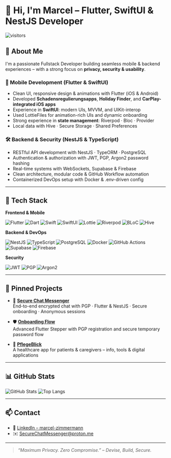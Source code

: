 # 👋 Hi, I'm Marcel – Flutter, SwiftUI & NestJS Developer

![visitors](https://visitor-badge.laobi.icu/badge?page_id=DataDruide.DataDruide&left_color=gray&right_color=blue)

## 🚀 About Me

I'm a passionate Fullstack Developer building seamless mobile & backend experiences – with a strong focus on **privacy, security & usability**.

### 📱 Mobile Development (Flutter & SwiftUI)

- Clean UI, responsive design & animations with Flutter (iOS & Android)
- Developed **Schadensregulierungsapps**, **Holiday Finder**, and **CarPlay-integrated iOS apps**
- Experience in **SwiftUI**: modern UIs, MVVM, and UIKit-interop
- Used LottieFiles for animation-rich UIs and dynamic onboarding
- Strong experience in **state management**: Riverpod · Bloc · Provider
- Local data with Hive · Secure Storage · Shared Preferences

### 🛠 Backend & Security (NestJS & TypeScript)

- RESTful API development with NestJS · TypeORM · PostgreSQL
- Authentication & authorization with JWT, PGP, Argon2 password hashing
- Real-time systems with WebSockets, Supabase & Firebase
- Clean architecture, modular code & GitHub Workflow automation
- Containerized DevOps setup with Docker & .env-driven config

---

## 🧰 Tech Stack

**Frontend & Mobile**

![Flutter](https://img.shields.io/badge/Flutter-02569B?style=flat&logo=flutter&logoColor=white)
![Dart](https://img.shields.io/badge/Dart-0175C2?style=flat&logo=dart&logoColor=white)
![Swift](https://img.shields.io/badge/Swift-FA7343?style=flat&logo=swift&logoColor=white)
![SwiftUI](https://img.shields.io/badge/SwiftUI-0A84FF?style=flat&logo=apple&logoColor=white)
![Lottie](https://img.shields.io/badge/Lottie-FC7303?style=flat&logo=lottie&logoColor=white)
![Riverpod](https://img.shields.io/badge/Riverpod-0E9F6E?style=flat&logo=pub&logoColor=white)
![BLoC](https://img.shields.io/badge/BLoC-52B788?style=flat&logo=pub&logoColor=white)
![Hive](https://img.shields.io/badge/Hive-FFC107?style=flat&logo=hive&logoColor=white)

**Backend & DevOps**

![NestJS](https://img.shields.io/badge/NestJS-E0234E?style=flat&logo=nestjs&logoColor=white)
![TypeScript](https://img.shields.io/badge/TypeScript-3178C6?style=flat&logo=typescript&logoColor=white)
![PostgreSQL](https://img.shields.io/badge/PostgreSQL-336791?style=flat&logo=postgresql&logoColor=white)
![Docker](https://img.shields.io/badge/Docker-2496ED?style=flat&logo=docker&logoColor=white)
![GitHub Actions](https://img.shields.io/badge/GitHub_Actions-2088FF?style=flat&logo=github-actions&logoColor=white)
![Supabase](https://img.shields.io/badge/Supabase-3ECF8E?style=flat&logo=supabase&logoColor=white)
![Firebase](https://img.shields.io/badge/Firebase-FFCA28?style=flat&logo=firebase&logoColor=black)

**Security**

![JWT](https://img.shields.io/badge/JWT-black?style=flat&logo=jsonwebtokens&logoColor=white)
![PGP](https://img.shields.io/badge/PGP-8B0000?style=flat&logo=gnuprivacyguard&logoColor=white)
![Argon2](https://img.shields.io/badge/Argon2-36454F?style=flat&logoColor=white)

---

## 📌 Pinned Projects

- 🔐 [**Secure Chat Messenger**](https://github.com/DataDruide/secure-chat-messenger)  
  End-to-end encrypted chat with PGP · Flutter & NestJS · Secure onboarding · Anonymous sessions

- 🛡️ [**Onboarding Flow**](https://github.com/DataDruide/flutter-onboarding)  
  Advanced Flutter Stepper with PGP registration and secure temporary password flow

- 🧠 [**PflegeBlick**](https://github.com/DataDruide/pflegeblick)  
  A healthcare app for patients & caregivers – info, tools & digital applications

---

## 📊 GitHub Stats

![GitHub Stats](https://github-readme-stats.vercel.app/api?username=DataDruide&show_icons=true&theme=radical&hide_title=true)
![Top Langs](https://github-readme-stats.vercel.app/api/top-langs/?username=DataDruide&layout=compact&theme=radical)

---

## 📫 Contact

- 🔗 [LinkedIn – marcel-zimmermann](https://www.linkedin.com/in/marcel-zimmermann-bb8802211/)
- ✉️ SecureChatMessenger@proton.me

---

> *“Maximum Privacy. Zero Compromise.” – Devise, Build, Secure.*
